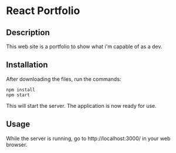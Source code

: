 # React Portfolio

## Description
This web site is a portfolio to show what i'm capable of as a dev.

## Installation
After downloading the files, run the commands:

    npm install
    npm start

This will start the server. The application is now ready for use.

## Usage
While the server is running, go to http://localhost:3000/ in your web browser.